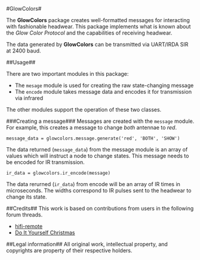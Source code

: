 #GlowColors#

The **GlowColors** package creates well-formatted messages for interacting with fashionable headwear. This package implements what is known about the *Glow Color Protocol* and the capabilities of receiving headwear.

The data generated by **GlowColors** can be transmitted via UART/IRDA SIR at 2400 baud.

##Usage##

There are two important modules in this package:

* The `mesage` module is used for creating the raw state-changing message
* The `encode` module takes message data and encodes it for transmission via infrared

The other modules support the operation of these two classes.

###Creating a message###
Messages are created with the `message` module. For example, this creates a message to change *both* antennae to *red*.

`message_data = glowcolors.message.generate('red', 'BOTH', 'SHOW')`

The data returned (`message_data`) from the message module is an array of values which will instruct a node to change states. This message needs to be encoded for IR transmission.

`ir_data = glowcolors.ir_encode(message)`

The data rerurned (`ir_data`) from encode will be an array of IR times in microseconds. The widths correspond to IR pulses sent to the headwear to change its state.

##Credits##
This work is based on contributions from users in the following forum threads.

* [hifi-remote](http://www.hifi-remote.com/forums/viewtopic.php?t=14541)
* [Do It Yourself Christmas](http://doityourselfchristmas.com/forums/showthread.php?20818-Ear-to-Ear-Networking)

##Legal information##
All original work, intellectual property, and copyrights are property of their respective holders.